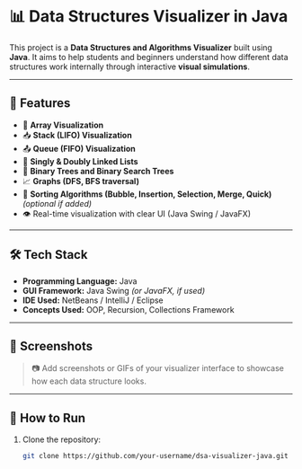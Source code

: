 # 📊 Data Structures Visualizer in Java

This project is a **Data Structures and Algorithms Visualizer** built using **Java**. It aims to help students and beginners understand how different data structures work internally through interactive **visual simulations**.

---

## 🧠 Features

- 🔢 **Array Visualization**
- 📥 **Stack (LIFO) Visualization**
- 📤 **Queue (FIFO) Visualization**
- 🔗 **Singly & Doubly Linked Lists**
- 🌳 **Binary Trees and Binary Search Trees**
- 📈 **Graphs (DFS, BFS traversal)**
- 🔁 **Sorting Algorithms (Bubble, Insertion, Selection, Merge, Quick)** *(optional if added)*
- 👁️ Real-time visualization with clear UI (Java Swing / JavaFX)

---

## 🛠️ Tech Stack

- **Programming Language:** Java
- **GUI Framework:** Java Swing *(or JavaFX, if used)*
- **IDE Used:** NetBeans / IntelliJ / Eclipse
- **Concepts Used:** OOP, Recursion, Collections Framework

---

## 📸 Screenshots

> 📷 Add screenshots or GIFs of your visualizer interface to showcase how each data structure looks.

---

## 🚀 How to Run

1. Clone the repository:
   ```bash
   git clone https://github.com/your-username/dsa-visualizer-java.git
